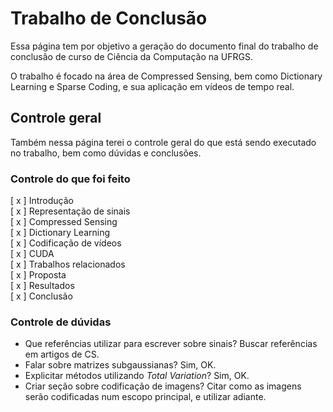 # Trabalho de Conclusão

Essa página tem por objetivo a geração do documento final do trabalho de 
conclusão de curso de Ciência da Computação na UFRGS.

O trabalho é focado na área de Compressed Sensing, bem como Dictionary 
Learning e Sparse Coding, e sua aplicação em vídeos de tempo real.

## Controle geral
Também nessa página terei o controle geral do que está sendo executado no 
trabalho, bem como dúvidas e conclusões.

### Controle do que foi feito
[ x ] Introdução \
[ x ] Representação de sinais \
[ x ] Compressed Sensing \
[ x ] Dictionary Learning \
[ x ] Codificação de vídeos \
[ x ] CUDA \
[ x ] Trabalhos relacionados \
[ x ] Proposta \
[ x ] Resultados \
[ x ] Conclusão

### Controle de dúvidas
- Que referências utilizar para escrever sobre sinais? Buscar referências em artigos de CS.
- Falar sobre matrizes subgaussianas? Sim, OK.
- Explicitar métodos utilizando _Total Variation_? Sim, OK.
- Criar seção sobre codificação de imagens?
    Citar como as imagens serão codificadas num escopo principal, e utilizar adiante.